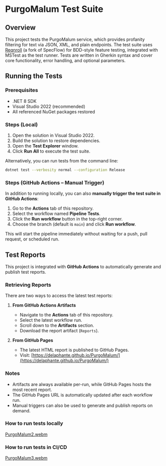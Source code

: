 # PurgoMalum Test Suite

## Overview

This project tests the PurgoMalum service, which provides profanity filtering for text via JSON, XML, and plain endpoints. The test suite uses [Reqnroll](https://reqnroll.net/) (a fork of SpecFlow) for BDD-style feature testing, integrated with MSTest as the test runner. Tests are written in Gherkin syntax and cover core functionality, error handling, and optional parameters.

## Running the Tests

### Prerequisites

* .NET 8 SDK
* Visual Studio 2022 (recommended)
* All referenced NuGet packages restored

### Steps (Local)

1. Open the solution in Visual Studio 2022.
2. Build the solution to restore dependencies.
3. Open the **Test Explorer** window.
4. Click **Run All** to execute the test suite.

Alternatively, you can run tests from the command line:

```bash
dotnet test --verbosity normal --configuration Release
```

### Steps (GitHub Actions – Manual Trigger)

In addition to running locally, you can also **manually trigger the test suite in GitHub Actions**:

1. Go to the **Actions** tab of this repository.
2. Select the workflow named **Pipeline Tests**.
3. Click the **Run workflow** button in the top-right corner.
4. Choose the branch (default is `main`) and click **Run workflow**.

This will start the pipeline immediately without waiting for a push, pull request, or scheduled run.

## Test Reports

This project is integrated with **GitHub Actions** to automatically generate and publish test reports.

### Retrieving Reports

There are two ways to access the latest test reports:

1. **From GitHub Actions Artifacts**

   * Navigate to the **Actions** tab of this repository.
   * Select the latest workflow run.
   * Scroll down to the **Artifacts** section.
   * Download the report artifact (`Reports`).

2. **From GitHub Pages**

   * The latest HTML report is published to GitHub Pages.
   * Visit:
     [https://delaphante.github.io/PurgoMalum/](https://delaphante.github.io/PurgoMalum/)

### Notes

* Artifacts are always available per-run, while GitHub Pages hosts the most recent report.
* The GitHub Pages URL is automatically updated after each workflow run.
* Manual triggers can also be used to generate and publish reports on demand.

### How to run tests locally

[PurgoMalum2.webm](https://github.com/user-attachments/assets/2206c505-d0ba-4e01-8eae-559ae4d51344)


### How to run tests in CI/CD

[PurgoMalum3.webm](https://github.com/user-attachments/assets/6e36c17f-38ed-4bf7-8ac9-86957abd40f9)

